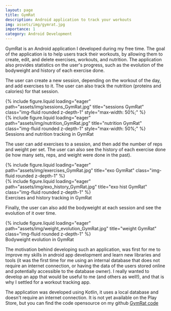 ```yaml
---
layout: page
title: GymRat
description: Android application to track your workouts
img: assets/img/gymrat.jpg
importance: 1
category: Android Development
---
```


GymRat is an Android application I developed during my free time. The goal of the application is to help users track their workouts, by allowing them to create, edit, and delete exercises, workouts, and nutrition. The application also provides statistics on the user's progress, such as the evolution of the bodyweight and history of each exercise done.

The user can create a new session, depending on the workout of the day, and add exercises to it. The user can also track the nutrition (proteins and calories) for that session.

<div class="row">
    <div class="col-sm mt-2 mt-md-0">
        {% include figure.liquid loading="eager" path="assets/img/sessions_GymRat.jpg" title="sessions GymRat" class="img-fluid rounded z-depth-1" style="max-width: 50%;" %}
    </div>
    <div class="col-sm mt-2 mt-md-0">
        {% include figure.liquid loading="eager" path="assets/img/nutrition_GymRat.jpg" title="nutrition GymRat" class="img-fluid rounded z-depth-1" style="max-width: 50%;" %}
    </div>
</div>
<div class="caption">
    Sessions and nutrition tracking in GymRat
</div>

The user can add exercises to a session, and then add the number of reps and weight per set. The user can also see the history of each exercise done (ie how many sets, reps, and weight were done in the past).

<div class="row">
    <div class="col-sm mt-2 mt-md-0">
        {% include figure.liquid loading="eager" path="assets/img/exercises_GymRat.jpg" title="exo GymRat" class="img-fluid rounded z-depth-1" %}
    </div>
    <div class="col-sm mt-2 mt-md-0">
        {% include figure.liquid loading="eager" path="assets/img/exo_history_GymRat.jpg" title="exo hist GymRat" class="img-fluid rounded z-depth-1" %}
    </div>
</div>
<div class="caption">
    Exercises and history tracking in GymRat
</div>

Finally, the user can also add the bodyweight at each session and see the evolution of it over time.

<div class="row">
    <div class="col-sm mt-2 mt-md-0">
        {% include figure.liquid loading="eager" path="assets/img/weight_evolution_GymRat.jpg" title="weight GymRat" class="img-fluid rounded z-depth-1" %}
    </div>
</div>
<div class="caption">
    Bodyweight evolution in GymRat
</div>

The motivation behind developing such an application, was first for me to improve my skills in android app development and learn new libraries and tools (it was the first time for me using an internal database that does not require an internet connection, or having the data of the users stored online and potentially accessible to the database owner). I really wanted to develop an app that would be useful to me (and others as well!), and that is why I settled for a workout tracking app.

The application was developed using Kotlin, it uses a local database and doesn't require an internet connection. It is not yet available on the Play Store, but you can find the code opensource on my github <a href="https://github.com/JoeNajm/GymRat">GymRat code</a>